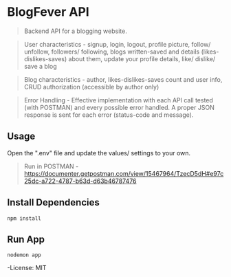 # BlogFever API

> Backend API for a blogging website.

> User characteristics - signup, login, logout, profile picture, follow/ unfollow, followers/ following, blogs written-saved and details (likes- dislikes-saves) about them, update your profile details, like/ dislike/ save a blog

> Blog characteristics - author, likes-dislikes-saves count and user info, CRUD authorization (accessible by author only)

> Error Handling - Effective implementation with each API call tested (with POSTMAN) and every possible error handled. A proper JSON response is sent for each error (status-code and message).

## Usage

Open the ".env" file and update the values/ settings to your own.

> Run in POSTMAN -
https://documenter.getpostman.com/view/15467964/TzecD5dH#e97c25dc-a722-4787-b63d-d63b46787476

## Install Dependencies

```
npm install
```

## Run App

```
nodemon app
```

-License: MIT
